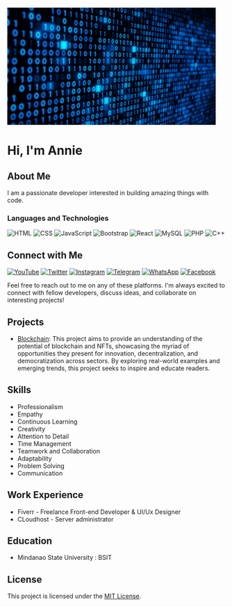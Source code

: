![Example Image](code.gif)

# Hi, I'm Annie

## About Me
I am a passionate developer interested in building amazing things with code. 

### Languages and Technologies

![HTML](https://img.shields.io/badge/HTML5-E34F26?logo=html5&logoColor=white&style=flat-square)
![CSS](https://img.shields.io/badge/CSS3-1572B6?logo=css3&logoColor=white&style=flat-square)
![JavaScript](https://img.shields.io/badge/JavaScript-F7DF1E?logo=javascript&logoColor=black&style=flat-square)
![Bootstrap](https://img.shields.io/badge/Bootstrap-563D7C?logo=bootstrap&logoColor=white&style=flat-square)
![React](https://img.shields.io/badge/React-61DAFB?logo=react&logoColor=black&style=flat-square)
![MySQL](https://img.shields.io/badge/MySQL-4479A1?logo=mysql&logoColor=white&style=flat-square)
![PHP](https://img.shields.io/badge/PHP-777BB4?logo=php&logoColor=white&style=flat-square)
![C++](https://img.shields.io/badge/C++-00599C?logo=c%2B%2B&logoColor=white&style=flat-square)

## Connect with Me

[![YouTube](https://img.shields.io/badge/YouTube-red?style=for-the-badge&logo=youtube)](https://www.youtube.com/your-channel-link)
[![Twitter](https://img.shields.io/badge/Twitter-blue?style=for-the-badge&logo=twitter)](https://twitter.com/your-twitter-handle)
[![Instagram](https://img.shields.io/badge/Instagram-pink?style=for-the-badge&logo=instagram)](https://www.instagram.com/your-instagram-handle)
[![Telegram](https://img.shields.io/badge/Telegram-blue?style=for-the-badge&logo=telegram)](https://t.me/your-telegram-username)
[![WhatsApp](https://img.shields.io/badge/WhatsApp-green?style=for-the-badge&logo=whatsapp)](https://wa.me/your-phone-number)
[![Facebook](https://img.shields.io/badge/Facebook-blue?style=for-the-badge&logo=facebook)](https://www.facebook.com/your-facebook-profile)

Feel free to reach out to me on any of these platforms. I'm always excited to connect with fellow developers, discuss ideas, and collaborate on interesting projects!

## Projects
- [Blockchain](https://hannie404.github.io/blockchain/): This project aims to provide an understanding of the potential of blockchain and NFTs, showcasing the myriad of opportunities they present for innovation, decentralization, and democratization across sectors. By exploring real-world examples and emerging trends, this project seeks to inspire and educate readers.

## Skills
- Professionalism
- Empathy
- Continuous Learning
- Creativity
- Attention to Detail
- Time Management
- Teamwork and Collaboration
- Adaptability
- Problem Solving
- Communication

## Work Experience
- Fiverr - Freelance Front-end Developer & UI/Ux Designer
- CLoudhost - Server administrator
## Education
- Mindanao State University : BSIT

## License
This project is licensed under the [MIT License](LICENSE).
